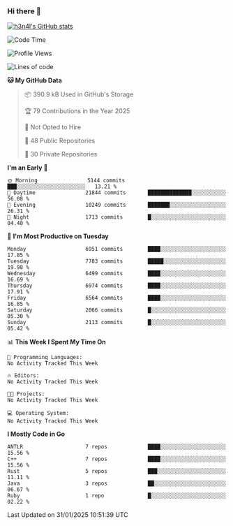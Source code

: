### Hi there 👋

[![h3n4l's GitHub stats](https://github-readme-stats.vercel.app/api?username=h3n4l&count_private=true&show_icons=true&theme=radical)](https://github.com/h3n4l/github-readme-stats)

<!--START_SECTION:waka-->
![Code Time](http://img.shields.io/badge/Code%20Time-2%2C054%20hrs%2033%20mins-blue)

![Profile Views](http://img.shields.io/badge/Profile%20Views-2-blue)

![Lines of code](https://img.shields.io/badge/From%20Hello%20World%20I%27ve%20Written-15.8%20million%20lines%20of%20code-blue)

**🐱 My GitHub Data** 

> 📦 390.9 kB Used in GitHub's Storage 
 > 
> 🏆 79 Contributions in the Year 2025
 > 
> 🚫 Not Opted to Hire
 > 
> 📜 48 Public Repositories 
 > 
> 🔑 30 Private Repositories 
 > 
**I'm an Early 🐤** 

```text
🌞 Morning                5144 commits        ███░░░░░░░░░░░░░░░░░░░░░░   13.21 % 
🌆 Daytime                21844 commits       ██████████████░░░░░░░░░░░   56.08 % 
🌃 Evening                10249 commits       ███████░░░░░░░░░░░░░░░░░░   26.31 % 
🌙 Night                  1713 commits        █░░░░░░░░░░░░░░░░░░░░░░░░   04.40 % 
```
📅 **I'm Most Productive on Tuesday** 

```text
Monday                   6951 commits        ████░░░░░░░░░░░░░░░░░░░░░   17.85 % 
Tuesday                  7783 commits        █████░░░░░░░░░░░░░░░░░░░░   19.98 % 
Wednesday                6499 commits        ████░░░░░░░░░░░░░░░░░░░░░   16.69 % 
Thursday                 6974 commits        ████░░░░░░░░░░░░░░░░░░░░░   17.91 % 
Friday                   6564 commits        ████░░░░░░░░░░░░░░░░░░░░░   16.85 % 
Saturday                 2066 commits        █░░░░░░░░░░░░░░░░░░░░░░░░   05.30 % 
Sunday                   2113 commits        █░░░░░░░░░░░░░░░░░░░░░░░░   05.42 % 
```


📊 **This Week I Spent My Time On** 

```text
💬 Programming Languages: 
No Activity Tracked This Week

🔥 Editors: 
No Activity Tracked This Week

🐱‍💻 Projects: 
No Activity Tracked This Week

💻 Operating System: 
No Activity Tracked This Week
```

**I Mostly Code in Go** 

```text
ANTLR                    7 repos             ████░░░░░░░░░░░░░░░░░░░░░   15.56 % 
C++                      7 repos             ████░░░░░░░░░░░░░░░░░░░░░   15.56 % 
Rust                     5 repos             ███░░░░░░░░░░░░░░░░░░░░░░   11.11 % 
Java                     3 repos             ██░░░░░░░░░░░░░░░░░░░░░░░   06.67 % 
Ruby                     1 repo              █░░░░░░░░░░░░░░░░░░░░░░░░   02.22 % 
```




 Last Updated on 31/01/2025 10:51:39 UTC
<!--END_SECTION:waka-->

